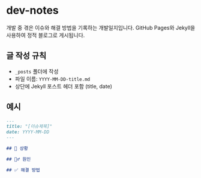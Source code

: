 # dev-notes

개발 중 겪은 이슈와 해결 방법을 기록하는 개발일지입니다.
GitHub Pages와 Jekyll을 사용하여 정적 블로그로 게시됩니다.

## 글 작성 규칙

- `_posts` 폴더에 작성
- 파일 이름: `YYYY-MM-DD-title.md`
- 상단에 Jekyll 포스트 헤더 포함 (title, date)

## 예시

```markdown
---
title: "[이슈제목]"
date: YYYY-MM-DD
---

## 🧵 상황

## 🕵️‍♂️ 원인

## ✅ 해결 방법
```
